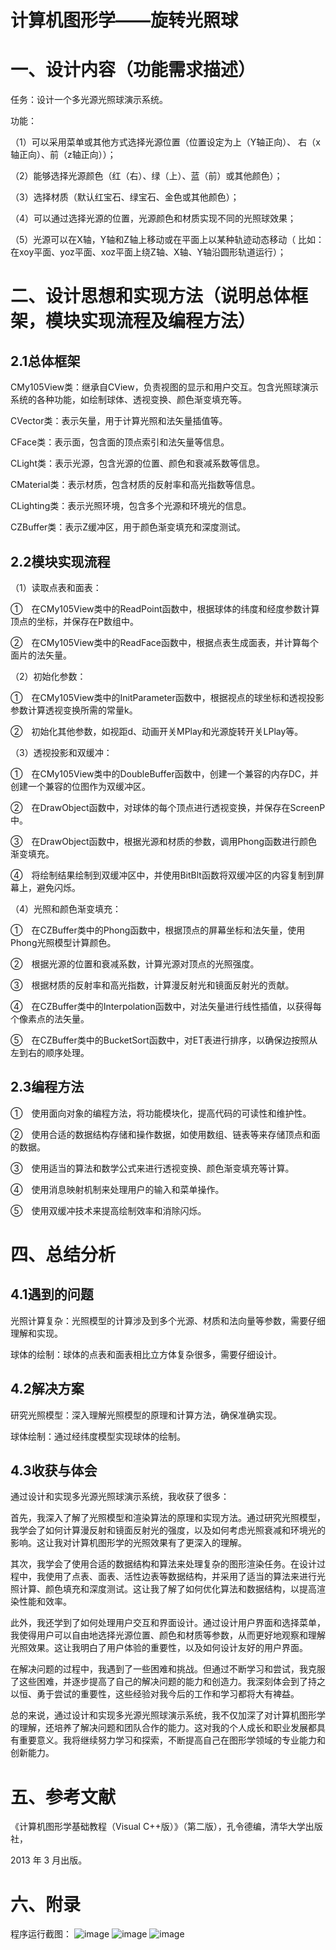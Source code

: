 # 计算机图形学——旋转光照球
# 一、设计内容（功能需求描述）

任务：设计一个多光源光照球演示系统。

功能：

（1）可以采用菜单或其他方式选择光源位置（位置设定为上（Y轴正向）、  右（x轴正向）、前（z轴正向））；

（2）能够选择光源颜色（红（右）、绿（上）、蓝（前）或其他颜色）；

（3）选择材质（默认红宝石、绿宝石、金色或其他颜色）；

（4）可以通过选择光源的位置，光源颜色和材质实现不同的光照球效果；

（5）光源可以在X轴，Y轴和Z轴上移动或在平面上以某种轨迹动态移动（ 比如：在xoy平面、yoz平面、xoz平面上绕Z轴、X轴、Y轴沿圆形轨道运行）；


# 二、设计思想和实现方法（说明总体框架，模块实现流程及编程方法）

## 2.1总体框架

CMy105View类：继承自CView，负责视图的显示和用户交互。包含光照球演示系统的各种功能，如绘制球体、透视变换、颜色渐变填充等。

CVector类：表示矢量，用于计算光照和法矢量插值等。

CFace类：表示面，包含面的顶点索引和法矢量等信息。

CLight类：表示光源，包含光源的位置、颜色和衰减系数等信息。

CMaterial类：表示材质，包含材质的反射率和高光指数等信息。

CLighting类：表示光照环境，包含多个光源和环境光的信息。

CZBuffer类：表示Z缓冲区，用于颜色渐变填充和深度测试。

## 2.2模块实现流程

（1）读取点表和面表：

①　在CMy105View类中的ReadPoint函数中，根据球体的纬度和经度参数计算顶点的坐标，并保存在P数组中。

②　在CMy105View类中的ReadFace函数中，根据点表生成面表，并计算每个面片的法矢量。

（2）初始化参数：

①　在CMy105View类中的InitParameter函数中，根据视点的球坐标和透视投影参数计算透视变换所需的常量k。

②　初始化其他参数，如视距d、动画开关MPlay和光源旋转开关LPlay等。

（3）透视投影和双缓冲：

①　在CMy105View类中的DoubleBuffer函数中，创建一个兼容的内存DC，并创建一个兼容的位图作为双缓冲区。

②　在DrawObject函数中，对球体的每个顶点进行透视变换，并保存在ScreenP中。

③　在DrawObject函数中，根据光源和材质的参数，调用Phong函数进行颜色渐变填充。

④　将绘制结果绘制到双缓冲区中，并使用BitBlt函数将双缓冲区的内容复制到屏幕上，避免闪烁。

（4）光照和颜色渐变填充：

①　在CZBuffer类中的Phong函数中，根据顶点的屏幕坐标和法矢量，使用Phong光照模型计算颜色。

②　根据光源的位置和衰减系数，计算光源对顶点的光照强度。

③　根据材质的反射率和高光指数，计算漫反射光和镜面反射光的贡献。

④　在CZBuffer类中的Interpolation函数中，对法矢量进行线性插值，以获得每个像素点的法矢量。

⑤　在CZBuffer类中的BucketSort函数中，对ET表进行排序，以确保边按照从左到右的顺序处理。

## 2.3编程方法

①　使用面向对象的编程方法，将功能模块化，提高代码的可读性和维护性。

②　使用合适的数据结构存储和操作数据，如使用数组、链表等来存储顶点和面的数据。

③　使用适当的算法和数学公式来进行透视变换、颜色渐变填充等计算。

④　使用消息映射机制来处理用户的输入和菜单操作。

⑤　使用双缓冲技术来提高绘制效率和消除闪烁。

# 四、总结分析

## 4.1遇到的问题

光照计算复杂：光照模型的计算涉及到多个光源、材质和法向量等参数，需要仔细理解和实现。

球体的绘制：球体的点表和面表相比立方体复杂很多，需要仔细设计。

## 4.2解决方案

研究光照模型：深入理解光照模型的原理和计算方法，确保准确实现。

球体绘制：通过经纬度模型实现球体的绘制。

## 4.3收获与体会

通过设计和实现多光源光照球演示系统，我收获了很多： 

首先，我深入了解了光照模型和渲染算法的原理和实现方法。通过研究光照模型，我学会了如何计算漫反射和镜面反射光的强度，以及如何考虑光照衰减和环境光的影响。这让我对计算机图形学的光照效果有了更深入的理解。

其次，我学会了使用合适的数据结构和算法来处理复杂的图形渲染任务。在设计过程中，我使用了点表、面表、活性边表等数据结构，并采用了适当的算法来进行光照计算、颜色填充和深度测试。这让我了解了如何优化算法和数据结构，以提高渲染性能和效率。

此外，我还学到了如何处理用户交互和界面设计。通过设计用户界面和选择菜单，我使得用户可以自由地选择光源位置、颜色和材质等参数，从而更好地观察和理解光照效果。这让我明白了用户体验的重要性，以及如何设计友好的用户界面。

在解决问题的过程中，我遇到了一些困难和挑战。但通过不断学习和尝试，我克服了这些困难，并逐步提高了自己的解决问题的能力和创造力。我深刻体会到了持之以恒、勇于尝试的重要性，这些经验对我今后的工作和学习都将大有裨益。

总的来说，通过设计和实现多光源光照球演示系统，我不仅加深了对计算机图形学的理解，还培养了解决问题和团队合作的能力。这对我的个人成长和职业发展都具有重要意义。我将继续努力学习和探索，不断提高自己在图形学领域的专业能力和创新能力。

# 五、参考文献

《计算机图形学基础教程（Visual C++版）》（第二版），孔令德编，清华大学出版社，

2013 年 3 月出版。

# 六、附录

程序运行截图：
![image](https://github.com/yanyanlai/rotating-illuminated-sphere/assets/110188868/f28bd15c-4cb0-4ca0-baf9-e0fe7b652dcf)
![image](https://github.com/yanyanlai/rotating-illuminated-sphere/assets/110188868/f4cd3bdc-fbc5-4266-9004-dc160f16ef56)
![image](https://github.com/yanyanlai/rotating-illuminated-sphere/assets/110188868/27461aaa-ab01-43b1-8658-e2d60ee6b352)

